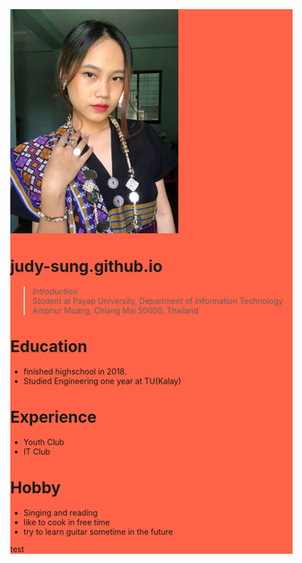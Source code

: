 
<div style="background-color: Tomato;">
<img src="judy (1).jpg" width="300" />

# judy-sung.github.io
>_Introduction_<br />
> Student at Payap University, Department of Information Technology <br />
> Amphur Muang, Chiang Mai 50000, Thailand <br/>

# Education
* finished highschool in 2018.
* Studied Engineering one year at TU(Kalay)

# Experience
* Youth Club
* IT Club

# Hobby
* Singing and reading
* like to cook in free time
* try to learn guitar sometime in the future 

test
</div>
</body>
